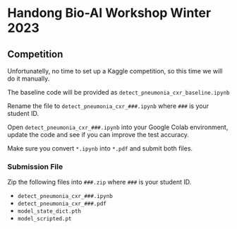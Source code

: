 # Handong Bio-AI Workshop Winter 2023

## Competition

Unfortunatelly, no time to set up a Kaggle competition, so this time we will do it manually.

The baseline code will be provided as `detect_pneumonia_cxr_baseline.ipynb`

Rename the file to `detect_pneumonia_cxr_###.ipynb` where `###` is your student ID.

Open `detect_pneumonia_cxr_###.ipynb` into your Google Colab environment, update the code and see if you can improve the test accuracy.

Make sure you convert `*.ipynb` into `*.pdf` and submit both files.

### Submission File

Zip the following files into `###.zip` where `###` is your student ID.

- `detect_pneumonia_cxr_###.ipynb`
- `detect_pneumonia_cxr_###.pdf`
- `model_state_dict.pth`
- `model_scripted.pt`
